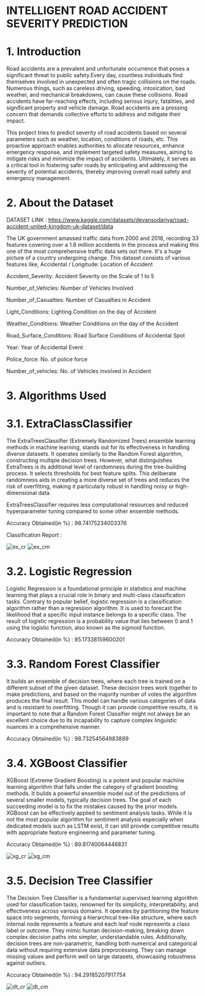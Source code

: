 # INTELLIGENT ROAD ACCIDENT SEVERITY PREDICTION
# 1. Introduction
Road accidents are a prevalent and unfortunate occurrence that poses a significant threat to public safety.Every day, countless individuals find themselves involved in unexpected and often tragic collisions on the roads. Numerous things, such as careless driving, speeding, intoxication, bad weather, and mechanical breakdowns, can cause these collisions. Road accidents have far-reaching effects, including serious injury, fatalities, and significant property and vehicle damage. Road accidents are a pressing concern that demands collective efforts to address and mitigate their impact. 

This project tries to predict severity of road accidents based on several parameters such as weather, location, conditions of roads, etc. This proactive approach enables authorities to allocate resources, enhance emergency response, and implement targeted safety measures, aiming to mitigate risks and minimize the impact of accidents. Ultimately, it serves as a critical tool in fostering safer roads by anticipating and addressing the severity of potential accidents, thereby improving overall road safety and emergency management.

# 2. About the Dataset
DATASET LINK : https://www.kaggle.com/datasets/devansodariya/road-accident-united-kingdom-uk-dataset/data

The UK government amassed traffic data from 2000 and 2018, recording 33 features covering over a 1.8 million accidents in the process and making this one of the most comprehensive traffic data sets out there. It's a huge picture of a country undergoing change. 
This dataset consists of various features like, 
Accidental / Longitude: Location of Accident

Accident_Severity: Accident Severity on the Scale of 1 to 5

Number_of_Vehicles: Number of Vehicles Involved

Number_of_Casualties: Number of Casualties in Accident

Light_Conditions: Lighting Condition on the day of Accident

Weather_Conditions: Weather Conditions on the day of the Accident

Road_Surface_Conditions: Road Surface Conditions of Accidental Spot

Year: Year of Accidental Event

Police_force: No. of police force

Number_of_vehicles: No. of Vehicles involved in Accident

# 3. Algorithms Used
# 3.1. ExtraClassClassifier
The ExtraTreesClassifier (Extremely Randomized Trees) ensemble learning methods in machine learning, stands out for its effectiveness in handling diverse datasets. It operates similarly to the Random Forest algorithm, constructing multiple decision trees. However, what distinguishes ExtraTrees is its additional level of randomness during the tree-building process. It selects thresholds for best feature splits. This deliberate randomness aids in creating a more diverse set of trees and reduces the risk of overfitting, making it particularly robust in handling noisy or high-dimensional data.

ExtraTreesClassifier requires less computational resources and reduced hyperparameter tuning compared to some other ensemble methods.

Accuracy Obtained(in %) : 98.74175234003376

Classification Report : 

![ex_cr](https://github.com/ShrutiGoyal9990/Road_Accident_Severity_Prediction_System/assets/121054868/505792db-c597-468d-9d5e-88d768bb03ff)
![ex_cm](https://github.com/ShrutiGoyal9990/Road_Accident_Severity_Prediction_System/assets/121054868/3fd7c95a-b46e-4413-9e19-be251668f18e)

# 3.2. Logistic Regression
Logistic Regression is a foundational principle in statistics and machine learning that plays a crucial role in binary and multi-class classification tasks. Contrary to popular belief, logistic regression is a classification algorithm rather than a regression algorithm. It is used to forecast the likelihood that a specific input instance belongs to a specific class. The result of logistic regression is a probability value that lies between 0 and 1 using the logistic function, also known as the sigmoid function.

Accuracy Obtained(in %) : 85.17338159600201

# 3.3. Random Forest Classifier 
It builds an ensemble of decision trees, where each tree is trained on a different subset of the given dataset. These decision trees work together to make predictions, and based on the majority number of votes the algorithm produces the final result. This model can handle various categories of data and is resistant to overfitting. Though it can provide competitive results, it is important to note that a Random Forest Classifier might not always be an excellent choice due to its incapability to capture complex linguistic nuances in a comprehensive manner.

Accuracy Obtained(in %) : 98.73254564983889

# 3.4. XGBoost Classifier
XGBoost (Extreme Gradient Boosting) is a potent and popular machine learning algorithm that falls under the category of gradient boosting methods. It builds a powerful ensemble model out of the predictions of several smaller models, typically decision trees. The goal of each succeeding model is to fix the mistakes caused by the prior models. XGBoost can be effectively applied to sentiment analysis tasks. While it is not the most popular algorithm for sentiment analysis especially when dedicated models such as LSTM exist, it can still provide competitive results with appropriate feature engineering and parameter tuning.

Accuracy Obtained(in %) : 89.81740064446831

![xg_cr](https://github.com/ShrutiGoyal9990/Road_Accident_Severity_Prediction_System/assets/121054868/ec1564b8-7b07-43dc-b71d-f54cc3bc4b5d)
![xg_cm](https://github.com/ShrutiGoyal9990/Road_Accident_Severity_Prediction_System/assets/121054868/75f98337-64c2-4b7a-aa70-dc487c67e2c8)

# 3.5. Decision Tree Classifier
The Decision Tree Classifier is a fundamental supervised learning algorithm used for classification tasks, renowned for its simplicity, interpretability, and effectiveness across various domains. It operates by partitioning the feature space into segments, forming a hierarchical tree-like structure, where each internal node represents a feature and each leaf node represents a class label or outcome. They mimic human decision-making, breaking down complex decision paths into simpler, understandable rules.
Additionally, decision trees are non-parametric, handling both numerical and categorical data without requiring extensive data preprocessing. They can manage missing values and perform well on large datasets, showcasing robustness against outliers.

Accuracy Obtained(in %) : 94.29185207917754

![dt_cr](https://github.com/ShrutiGoyal9990/Road_Accident_Severity_Prediction_System/assets/121054868/e658a292-14ea-4808-8dfb-a94174492a25)
![dt_cm](https://github.com/ShrutiGoyal9990/Road_Accident_Severity_Prediction_System/assets/121054868/ebe77728-b74d-43d2-8ad9-00d8ec224537)
